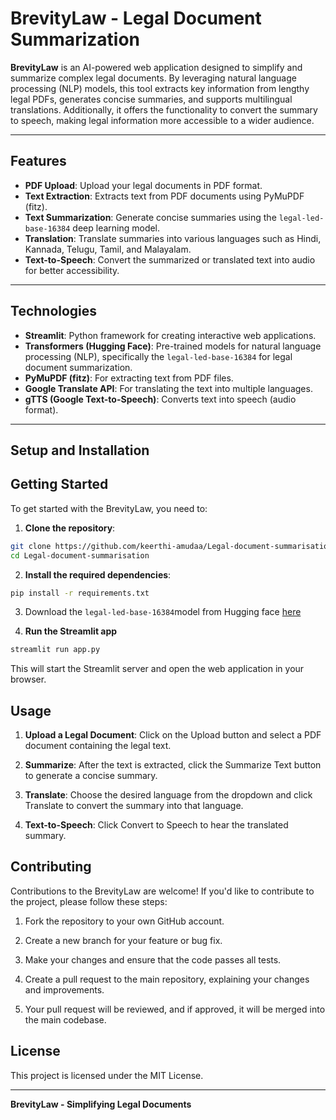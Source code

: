 # **BrevityLaw - Legal Document Summarization**

**BrevityLaw** is an AI-powered web application designed to simplify and summarize complex legal documents. By leveraging natural language processing (NLP) models, this tool extracts key information from lengthy legal PDFs, generates concise summaries, and supports multilingual translations. Additionally, it offers the functionality to convert the summary to speech, making legal information more accessible to a wider audience.

---

## **Features**

- **PDF Upload**: Upload your legal documents in PDF format.
- **Text Extraction**: Extracts text from PDF documents using PyMuPDF (fitz).
- **Text Summarization**: Generate concise summaries using the `legal-led-base-16384` deep learning model.
- **Translation**: Translate summaries into various languages such as Hindi, Kannada, Telugu, Tamil, and Malayalam.
- **Text-to-Speech**: Convert the summarized or translated text into audio for better accessibility.

---

## **Technologies**

- **Streamlit**: Python framework for creating interactive web applications.
- **Transformers (Hugging Face)**: Pre-trained models for natural language processing (NLP), specifically the `legal-led-base-16384` for legal document summarization.
- **PyMuPDF (fitz)**: For extracting text from PDF files.
- **Google Translate API**: For translating the text into multiple languages.
- **gTTS (Google Text-to-Speech)**: Converts text into speech (audio format).

---

## **Setup and Installation**

## Getting Started

To get started with the BrevityLaw, you need to:

1. **Clone the repository**:
  ```bash
git clone https://github.com/keerthi-amudaa/Legal-document-summarisation.git
cd Legal-document-summarisation
```


2. **Install the required dependencies**:
  ```bash
  pip install -r requirements.txt
  ```
    


3. Download the `legal-led-base-16384`model from Hugging face [here](https://huggingface.co/nsi319/legal-led-base-16384)



4. **Run the Streamlit app**
```bash
streamlit run app.py
```
This will start the Streamlit server and open the web application in your browser.



## Usage

1. **Upload a Legal Document**: Click on the Upload button and select a PDF document containing the legal text.
   
2. **Summarize**: After the text is extracted, click the Summarize Text button to generate a concise summary.

3. **Translate**: Choose the desired language from the dropdown and click Translate to convert the summary into that language.

4. **Text-to-Speech**: Click Convert to Speech to hear the translated summary.

## Contributing

Contributions to the BrevityLaw are welcome! If you'd like to contribute to the project, please follow these steps:

1. Fork the repository to your own GitHub account.

2. Create a new branch for your feature or bug fix.

3. Make your changes and ensure that the code passes all tests.

4. Create a pull request to the main repository, explaining your changes and improvements.

5. Your pull request will be reviewed, and if approved, it will be merged into the main codebase.

## License

This project is licensed under the MIT License.

---






**BrevityLaw - Simplifying Legal Documents**

